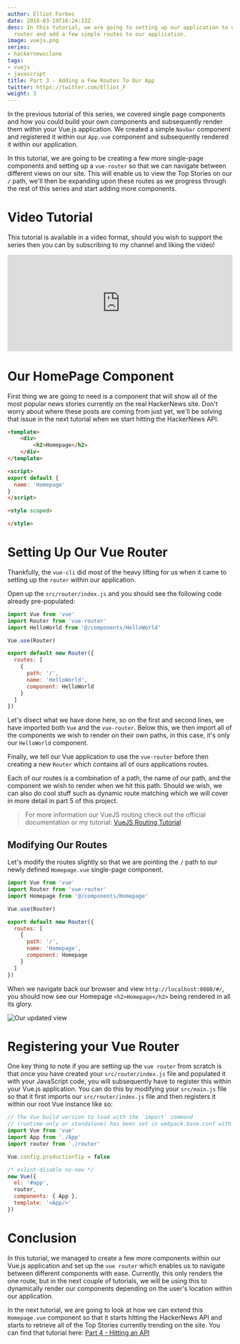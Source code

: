 ```yaml
---
author: Elliot Forbes
date: 2018-03-19T16:24:13Z
desc: In this tutorial, we are going to setting up our application to use the vue
  router and add a few simple routes to our application.
image: vuejs.png
series:
- hackernewsclone
tags:
- vuejs
- javascript
title: Part 3 - Adding a Few Routes To Our App
twitter: https://twitter.com/Elliot_F
weight: 3
---
```


In the previous tutorial of this series, we covered single page components and how you could build your own components and subsequently render them within your Vue.js application. We created a simple `Navbar` component and registered it within our `App.vue` component and subsequently rendered it within our application. 

In this tutorial, we are going to be creating a few more single-page components and setting up a `vue-router` so that we can navigate between different views on our site. This will enable us to view the Top Stories on our `/` path, we'll then be expanding upon these routes as we progress through the rest of this series and start adding more components.

# Video Tutorial

This tutorial is available in a video format, should you wish to support the series then you can by subscribing to my channel and liking the video!

<div style="position:relative;height:0;padding-bottom:42.76%"><iframe src="https://www.youtube.com/embed/XLL2ufItDyM?list=PLzUGFf4GhXBLWueypt6avCKOCNt0675EQ&amp;ecver=2" style="position:absolute;width:100%;height:100%;left:0" width="842" height="360" frameborder="0" allow="autoplay; encrypted-media" allowfullscreen></iframe></div>

# Our HomePage Component

First thing we are going to need is a component that will show all of the most popular news stories currently on the real HackerNews site. Don't worry about where these posts are coming from just yet, we'll be solving that issue in the next tutorial when we start hitting the HackerNews API.

```html
<template>
    <div>
        <h2>Homepage</h2>
    </div>
</template>

<script>
export default {
  name: 'Homepage'
}
</script>

<style scoped>

</style>

```

# Setting Up Our Vue Router

Thankfully, the `vue-cli` did most of the heavy lifting for us when it came to setting up the `router` within our application.  

Open up the `src/router/index.js` and you should see the following code already pre-populated:

```js
import Vue from 'vue'
import Router from 'vue-router'
import HelloWorld from '@/components/HelloWorld'

Vue.use(Router)

export default new Router({
  routes: [
    {
      path: '/',
      name: 'HelloWorld',
      component: HelloWorld
    }
  ]
})
```

Let's disect what we have done here, so on the first and second lines, we have imported both `Vue` and the `vue-router`. Below this, we then import all of the components we wish to render on their own paths, in this case, it's only our `HelloWorld` component.

Finally, we tell our Vue application to use the `vue-router` before then creating a new `Router` which contains all of ours applications routes. 

Each of our routes is a combination of a path, the name of our path, and the component we wish to render when we hit this path. Should we wish, we can also do cool stuff such as dynamic route matching which we will cover in more detail in part 5 of this project.

> For more information our VueJS routing check out the official documentation or my tutorial: [VueJS Routing Tutorial](/javascript/vuejs/vue-router-beginners-tutorial/)

## Modifying Our Routes

Let's modify the routes slightly so that we are pointing the `/` path to our newly defined `Homepage.vue` single-page component.

```js
import Vue from 'vue'
import Router from 'vue-router'
import Homepage from '@/components/Homepage'

Vue.use(Router)

export default new Router({
  routes: [
    {
      path: '/',
      name: 'Homepage',
      component: Homepage
    }
  ]
})
```

When we navigate back our browser and view `http://localhost:8080/#/`, you should now see our Homepage `<h2>Homepage</h2>` being rendered in all its glory.

![Our updated view](https://s3-eu-west-1.amazonaws.com/images.tutorialedge.net/images/hackernews-clone/screenshot-04.png)

# Registering your Vue Router

One key thing to note if you are setting up the `vue router` from scratch is that once you have created your `src/router/index.js` file and populated it with your JavaScript code, you will subsequently have to register this within your Vue.js application. You can do this by modifying your `src/main.js` file so that it first imports our `src/router/index.js` file and then registers it within our root Vue instance like so:

```js
// The Vue build version to load with the `import` command
// (runtime-only or standalone) has been set in webpack.base.conf with an alias.
import Vue from 'vue'
import App from './App'
import router from './router'

Vue.config.productionTip = false

/* eslint-disable no-new */
new Vue({
  el: '#app',
  router,
  components: { App },
  template: '<App/>'
})
```

# Conclusion

In this tutorial, we managed to create a few more components within our Vue.js application and set up the `vue router` which enables us to navigate between different components with ease. Currently, this only renders the one route, but in the next couple of tutorials, we will be using this to dynamically render our components depending on the user's location within our application. 

In the next tutorial, we are going to look at how we can extend this `Homepage.vue` component so that it starts hitting the HackerNews API and starts to retrieve all of the Top Stories currently trending on the site. You can find that tutorial here: [Part 4 - Hitting an API](/projects/hacker-news-clone-vuejs/part-4-hitting-an-api/)